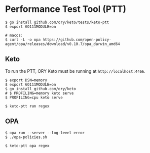 # Performance Test Tool (PTT)

```
$ go install github.com/ory/keto/tests/keto-ptt
$ export GO111MODULE=on
```

```
# macos: 
$ curl -L -o opa https://github.com/open-policy-agent/opa/releases/download/v0.10.7/opa_darwin_amd64
```

## Keto

To run the PTT, ORY Keto must be running at `http://localhost:4466`.

```shell
$ export DSN=memory
$ export GO111MODULE=on
$ go install github.com/ory/keto
# $ PROFILING=memory keto serve
$ PROFILING=cpu keto serve
```

```shell
$ keto-ptt run regex
```

## OPA


```
$ opa run --server --log-level error
$ ./opa-policies.sh
```

```
$ keto-ptt opa regex
```